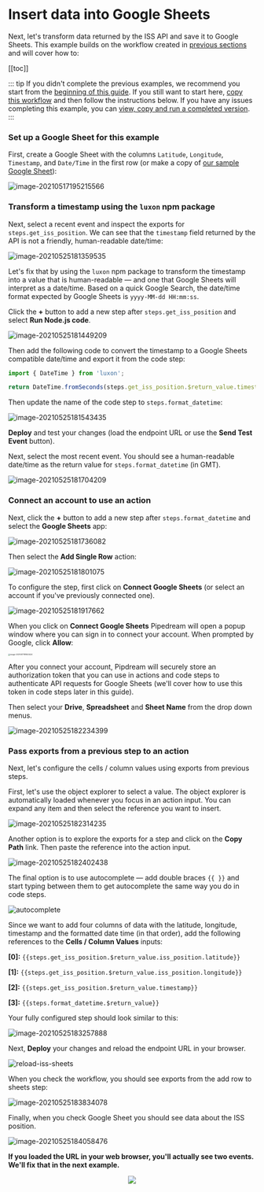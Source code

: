 # Insert data into Google Sheets

Next, let's transform data returned by the ISS API and save it to Google Sheets. This example builds on the workflow created in [previous sections](/quickstart/) and will cover how to:

[[toc]]

::: tip
If you didn't complete the previous examples, we recommend you start from the [beginning of this guide](/quickstart/). If you still want to start here, [copy this workflow](https://pipedream.com/@gettingstarted/quickstart-use-any-npm-package-p_pWCg5BP) and then follow the instructions below. If you have any issues completing this example, you can [view, copy and run a completed version](https://pipedream.com/@gettingstarted/quickstart-insert-data-into-google-sheets-p_KwCAR9z).
:::

### Set up a Google Sheet for this example

First, create a Google Sheet with the columns `Latitude`, `Longitude`, `Timestamp`, and `Date/Time` in the first row (or make a copy of [our sample Google Sheet](https://docs.google.com/spreadsheets/d/1ArKQhQ6EO1uaDZ2WyIU-aMBMQnsJXU9TbKIvFM_q1dY/edit)):

![image-20210517195215566](./images/image-20210517195215566.png)  

### Transform a timestamp using the `luxon` npm package
Next, select a recent event and inspect the exports for `steps.get_iss_position`. We can see that the `timestamp` field returned by the API is not a friendly, human-readable date/time:

![image-20210525181359535](./images/image-20210525181359535.png)

Let's fix that by using the `luxon` npm package to transform the timestamp into a value that is human-readable — and one that Google Sheets will interpret as a date/time. Based on a quick Google Search, the date/time format expected by Google Sheets is `yyyy-MM-dd HH:mm:ss`. 

Click the **+** button to add a new step after `steps.get_iss_position` and select **Run Node.js code**. 

![image-20210525181449209](./images/image-20210525181449209.png)

Then add the following code to convert the timestamp to a Google Sheets compatible date/time and export it from the code step:

```javascript
import { DateTime } from 'luxon';

return DateTime.fromSeconds(steps.get_iss_position.$return_value.timestamp).toFormat('yyyy-MM-dd HH:mm:ss');
```

Then update the name of the code step to `steps.format_datetime`:

![image-20210525181543435](./images/image-20210525181543435.png)

**Deploy** and test your changes (load the endpoint URL or use the **Send Test Event** button).

Next, select the most recent event. You should see a human-readable date/time as the return value for `steps.format_datetime` (in GMT).

![image-20210525181704209](./images/image-20210525181704209.png)

### Connect an account to use an action

Next, click the **+** button to add a new step after `steps.format_datetime` and select the **Google Sheets** app:

![image-20210525181736082](./images/image-20210525181736082.png)

Then select the **Add Single Row** action:

![image-20210525181801075](./images/image-20210525181801075.png)

To configure the step, first click on **Connect Google Sheets** (or select an account if you've previously connected one).

![image-20210525181917662](./images/image-20210525181917662.png)

When you click on **Connect Google Sheets** Pipedream will open a popup window where you can sign in to connect your account. When prompted by Google, click **Allow**:

<img src="./images/image-20210517181653424.png" alt="image-20210517181653424" style="zoom:25%;" />

After you connect your account, Pipdream will securely store an authorization token that you can use in actions and code steps to authenticate API requests for Google Sheets (we'll cover how to use this token in code steps later in this guide).

Then select your **Drive**, **Spreadsheet** and **Sheet Name** from the drop down menus.

![image-20210525182234399](./images/image-20210525182234399.png)

### Pass exports from a previous step to an action

Next, let's configure the cells / column values using exports from previous steps.

First, let's use the object explorer to select a value. The object explorer is automatically loaded whenever you focus in an action input. You can expand any item and then select the reference you want to insert.

![image-20210525182314235](./images/image-20210525182314235.png)

Another option is to explore the exports for a step and click on the **Copy Path** link. Then paste the reference into the action input.

![image-20210525182402438](./images/image-20210525182402438.png)

The final option is to use autocomplete — add double braces <code v-pre>{{ }}</code> and start typing between them to get autocomplete the same way you do in code steps. 

![autocomplete](./images/autocomplete.gif)

Since we want to add four columns of data with the latitude, longitude, timestamp and the formatted date time (in that order), add the following references to the **Cells / Column Values** inputs:

**[0]:** <code v-pre>{{steps.get_iss_position.$return_value.iss_position.latitude}}</code>

**[1]:** <code v-pre>{{steps.get_iss_position.$return_value.iss_position.longitude}}</code>

**[2]:** <code v-pre>{{steps.get_iss_position.$return_value.timestamp}}</code>

**[3]:** <code v-pre>{{steps.format_datetime.$return_value}}</code>

Your fully configured step should look similar to this:

![image-20210525183257888](./images/image-20210525183257888.png)

Next, **Deploy** your changes and reload the endpoint URL in your browser. 

![reload-iss-sheets](./images/reload-iss-sheets.gif)

When you check the workflow, you should see exports from the add row to sheets step:

![image-20210525183834078](./images/image-20210525183834078.png)



Finally, when you check Google Sheet you should see data about the ISS position.

![image-20210525184058476](./images/image-20210525184058476.png)



**If you loaded the URL in your web browser, you'll actually see two events. We'll fix that in the next example.**

<p style="text-align:center;">
<a :href="$withBase('/quickstart/end-workflow-early/')"><img src="../next.png"></a>
</p>
